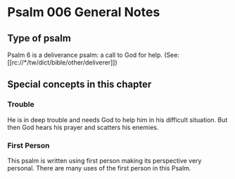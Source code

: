 # Psalm 006 General Notes
## Type of psalm

Psalm 6 is a deliverance psalm: a call to God for help. (See: [[rc://*/tw/dict/bible/other/deliverer]])

## Special concepts in this chapter

### Trouble
He is in deep trouble and needs God to help him in his difficult situation. But then God hears his prayer and scatters his enemies.

### First Person

This psalm is written using first person making its perspective very personal. There are many uses of the first person in this Psalm.
